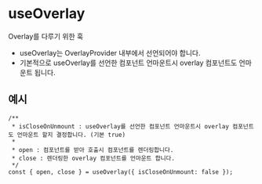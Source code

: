 # useOverlay

Overlay를 다루기 위한 훅

- useOverlay는 OverlayProvider 내부에서 선언되어야 합니다.
- 기본적으로 useOverlay를 선언한 컴포넌트 언마운트시 overlay 컴포넌트도 언마운트 됩니다.

## 예시

```tsx
/**
 * isCloseOnUnmount : useOverlay를 선언한 컴포넌트 언마운트시 overlay 컴포넌트도 언마운트 할지 결정합니다. (기본 true)
 *
 * open : 컴포넌트를 받아 호출시 컴포넌트를 렌더링합니다.
 * close : 렌더링한 overlay 컴포넌트를 언마운트 합니다.
 */
const { open, close } = useOverlay({ isCloseOnUnmount: false });
```
